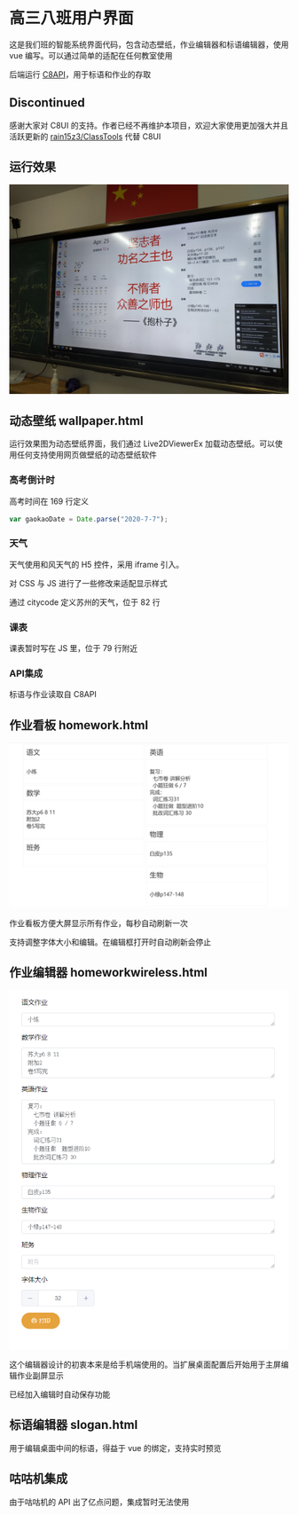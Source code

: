 # 高三八班用户界面
这是我们班的智能系统界面代码，包含动态壁纸，作业编辑器和标语编辑器，使用 vue 编写。可以通过简单的适配在任何教室使用

后端运行 [C8API](https://github.com/clansty/c8api)，用于标语和作业的存取

## Discontinued

感谢大家对 C8UI 的支持。作者已经不再维护本项目，欢迎大家使用更加强大并且活跃更新的 [rain15z3/ClassTools](https://github.com/rain15z3/ClassTools) 代替 C8UI

## 运行效果
![](pic/6819830748384592397.jpg)

## 动态壁纸 wallpaper.html
运行效果图为动态壁纸界面，我们通过 Live2DViewerEx 加载动态壁纸。可以使用任何支持使用网页做壁纸的动态壁纸软件

### 高考倒计时
高考时间在 169 行定义
```js
var gaokaoDate = Date.parse("2020-7-7");
```

### 天气
天气使用和风天气的 H5 控件，采用 iframe 引入。

对 CSS 与 JS 进行了一些修改来适配显示样式

通过 citycode 定义苏州的天气，位于 82 行

### 课表
课表暂时写在 JS 里，位于 79 行附近

### API集成
标语与作业读取自 C8API

## 作业看板 homework.html
![](pic/homework.jpg)

作业看板方便大屏显示所有作业，每秒自动刷新一次

支持调整字体大小和编辑。在编辑框打开时自动刷新会停止

## 作业编辑器 homeworkwireless.html
![](pic/edit.png)

这个编辑器设计的初衷本来是给手机端使用的。当扩展桌面配置后开始用于主屏编辑作业副屏显示

已经加入编辑时自动保存功能

## 标语编辑器 slogan.html
用于编辑桌面中间的标语，得益于 vue 的绑定，支持实时预览

## 咕咕机集成
由于咕咕机的 API 出了亿点问题，集成暂时无法使用